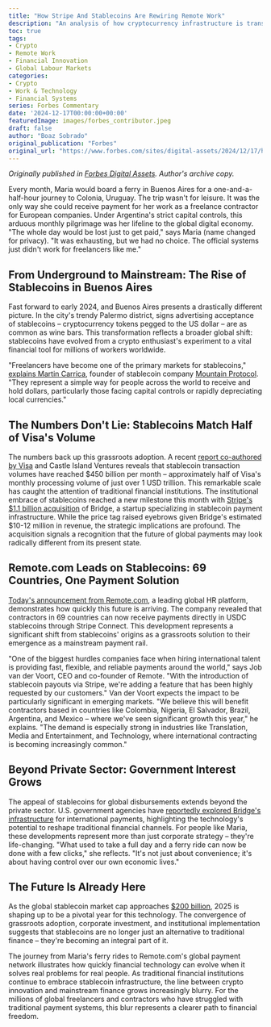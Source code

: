 ```yaml
---
title: "How Stripe And Stablecoins Are Rewiring Remote Work"
description: "An analysis of how cryptocurrency infrastructure is transforming global labour markets, examining the convergence of grassroots adoption and institutional implementation in reshaping international payments"
toc: true
tags:
- Crypto
- Remote Work
- Financial Innovation
- Global Labour Markets
categories:
- Crypto
- Work & Technology
- Financial Systems
series: Forbes Commentary
date: '2024-12-17T00:00:00+00:00'
featuredImage: images/forbes_contributor.jpeg
draft: false
author: "Boaz Sobrado"
original_publication: "Forbes"
original_url: "https://www.forbes.com/sites/digital-assets/2024/12/17/how-stripe-and-stablecoins-are-rewiring-remote-work/"
---
```


*Originally published in [Forbes Digital Assets](https://www.forbes.com/sites/digital-assets/2024/12/17/how-stripe-and-stablecoins-are-rewiring-remote-work/). Author's archive copy.*

Every month, Maria would board a ferry in Buenos Aires for a one-and-a-half-hour journey to Colonia, Uruguay. The trip wasn't for leisure. It was the only way she could receive payment for her work as a freelance contractor for European companies. Under Argentina's strict capital controls, this arduous monthly pilgrimage was her lifeline to the global digital economy. "The whole day would be lost just to get paid," says Maria (name changed for privacy). "It was exhausting, but we had no choice. The official systems just didn't work for freelancers like me."

From Underground to Mainstream: The Rise of Stablecoins in Buenos Aires
-----------------------------------------------------------------------

Fast forward to early 2024, and Buenos Aires presents a drastically different picture. In the city's trendy Palermo district, signs advertising acceptance of stablecoins – cryptocurrency tokens pegged to the US dollar – are as common as wine bars. This transformation reflects a broader global shift: stablecoins have evolved from a crypto enthusiast's experiment to a vital financial tool for millions of workers worldwide.

"Freelancers have become one of the primary markets for stablecoins," [explains Martin Carrica](https://www.on-the-margin.com/podcast/why-everybody-is-a-cfo-in-argentina/ "https://www.on-the-margin.com/podcast/why-everybody-is-a-cfo-in-argentina/"), founder of stablecoin company [Mountain Protocol](https://mountainprotocol.com/ "https://mountainprotocol.com"). "They represent a simple way for people across the world to receive and hold dollars, particularly those facing capital controls or rapidly depreciating local currencies."

The Numbers Don't Lie: Stablecoins Match Half of Visa's Volume
--------------------------------------------------------------

The numbers back up this grassroots adoption. A recent [report co-authored by Visa](https://castleisland.vc/writing/stablecoins-the-emerging-market-story/ "https://castleisland.vc/writing/stablecoins-the-emerging-market-story/") and Castle Island Ventures reveals that stablecoin transaction volumes have reached $450 billion per month – approximately half of Visa's monthly processing volume of just over 1  USD trillion. This remarkable scale has caught the attention of traditional financial institutions. The institutional embrace of stablecoins reached a new milestone this month with [Stripe's $1.1 billion acquisition](https://www.forbes.com/sites/boazsobrado/2024/11/30/stripes-bet-on-crypto-reveals-shifting-payment-landscape/ "https://www.forbes.com/sites/boazsobrado/2024/11/30/stripes-bet-on-crypto-reveals-shifting-payment-landscape/") of Bridge, a startup specializing in stablecoin payment infrastructure. While the price tag raised eyebrows given Bridge's estimated $10-12 million in revenue, the strategic implications are profound. The acquisition signals a recognition that the future of global payments may look radically different from its present state.

Remote.com Leads on Stablecoins: 69 Countries, One Payment Solution
-------------------------------------------------------------------

[Today's announcement from Remote.com](https://remote.com/news/remote-teams-with-stripe-to-introduce-easy-compliant-stablecoin-payouts-for "https://remote.com/news/remote-teams-with-stripe-to-introduce-easy-compliant-stablecoin-payouts-for"), a leading global HR platform, demonstrates how quickly this future is arriving. The company revealed that contractors in 69 countries can now receive payments directly in USDC stablecoins through Stripe Connect. This development represents a significant shift from stablecoins' origins as a grassroots solution to their emergence as a mainstream payment rail.

"One of the biggest hurdles companies face when hiring international talent is providing fast, flexible, and reliable payments around the world," says Job van der Voort, CEO and co-founder of Remote. "With the introduction of stablecoin payouts via Stripe, we're adding a feature that has been highly requested by our customers." Van der Voort expects the impact to be particularly significant in emerging markets. "We believe this will benefit contractors based in countries like Colombia, Nigeria, El Salvador, Brazil, Argentina, and Mexico – where we've seen significant growth this year," he explains. "The demand is especially strong in industries like Translation, Media and Entertainment, and Technology, where international contracting is becoming increasingly common."

Beyond Private Sector: Government Interest Grows
------------------------------------------------

The appeal of stablecoins for global disbursements extends beyond the private sector. U.S. government agencies have [reportedly explored Bridge's infrastructure](https://www.sequoiacap.com/article/partnering-with-bridge-a-better-way-to-move-money/ "https://www.sequoiacap.com/article/partnering-with-bridge-a-better-way-to-move-money/") for international payments, highlighting the technology's potential to reshape traditional financial channels. For people like Maria, these developments represent more than just corporate strategy – they're life-changing. "What used to take a full day and a ferry ride can now be done with a few clicks," she reflects. "It's not just about convenience; it's about having control over our own economic lives."

The Future Is Already Here
--------------------------

As the global stablecoin market cap approaches [$200 billion](https://www.forbes.com/digital-assets/categories/stablecoins/ "https://www.forbes.com/digital-assets/categories/stablecoins/"), 2025 is shaping up to be a pivotal year for this technology. The convergence of grassroots adoption, corporate investment, and institutional implementation suggests that stablecoins are no longer just an alternative to traditional finance – they're becoming an integral part of it.

The journey from Maria's ferry rides to Remote.com's global payment network illustrates how quickly financial technology can evolve when it solves real problems for real people. As traditional financial institutions continue to embrace stablecoin infrastructure, the line between crypto innovation and mainstream finance grows increasingly blurry. For the millions of global freelancers and contractors who have struggled with traditional payment systems, this blur represents a clearer path to financial freedom.

